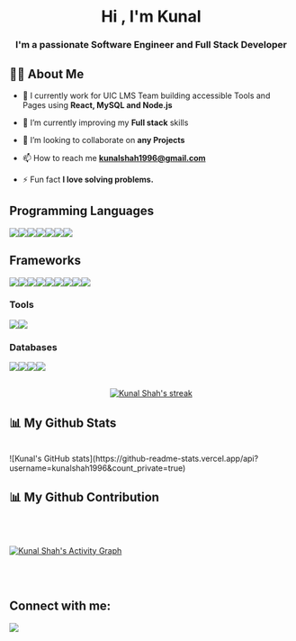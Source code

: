 <h1 align="center">Hi , I'm Kunal</h1>
<h3 align="center">I'm a passionate Software Engineer and Full Stack Developer</h3>


## 🙋‍♂️ About Me

- 💼 I currently work for UIC LMS Team building accessible Tools and Pages using **React, MySQL and Node.js**

- 🌱 I’m currently improving my **Full stack** skills

- 🤝 I’m looking to collaborate on **any Projects**

- 📫 How to reach me **kunalshah1996@gmail.com**

- ⚡ Fun fact **I love solving problems.**

## Programming Languages

<p style="display:flex;flex-direction:row"> 
     <img src= "https://img.shields.io/badge/javascript-%23323330.svg?style=for-the-badge&logo=javascript&logoColor=%23F7DF1E" />
     <img src="https://img.shields.io/badge/typescript-%23007ACC.svg?style=for-the-badge&logo=typescript&logoColor=white" />
     <img src="https://img.shields.io/badge/python-3670A0?style=for-the-badge&logo=python&logoColor=ffdd54" /> 
     <img src="https://img.shields.io/badge/java-%23ED8B00.svg?style=for-the-badge&logo=java&logoColor=white" />
     <img src="https://img.shields.io/badge/html5-%23E34F26.svg?style=for-the-badge&logo=html5&logoColor=white" />
     <img src"https://img.shields.io/badge/html-%23E34F26.svg?style=for-the-badge&logo=html5&logoColor=white" />
     <img src="https://img.shields.io/badge/css3-%231572B6.svg?style=for-the-badge&logo=css3&logoColor=white" />
     <img src="https://img.shields.io/badge/c-%2300599C.svg?style=for-the-badge&logo=c&logoColor=white" />
</p>

## Frameworks

<p style="display:flex;flex-direction:row">
     <img src="https://img.shields.io/badge/react-%2320232a.svg?style=for-the-badge&logo=react&logoColor=%2361DAFB" />
     <img src="https://img.shields.io/badge/angular-%23DD0031.svg?style=for-the-badge&logo=angular&logoColor=white" />
     <img src="https://img.shields.io/badge/node.js-6DA55F?style=for-the-badge&logo=node.js&logoColor=white" />
     <img src="https://img.shields.io/badge/express.js-%23404d59.svg?style=for-the-badge&logo=express&logoColor=%2361DAFB" />
     <img src="https://img.shields.io/badge/django-%23092E20.svg?style=for-the-badge&logo=django&logoColor=white" />
     <img src="https://img.shields.io/badge/bootstrap-%23563D7C.svg?style=for-the-badge&logo=bootstrap&logoColor=white" />
     <img src="https://img.shields.io/badge/MUI-%230081CB.svg?style=for-the-badge&logo=mui&logoColor=white" />
     <img src="https://img.shields.io/badge/jquery-%230769AD.svg?style=for-the-badge&logo=jquery&logoColor=white" />
     <img src="https://img.shields.io/badge/redux-%23593d88.svg?style=for-the-badge&logo=redux&logoColor=white" />
</p>

### Tools

<div style="display:flex;flex-direction:row">
    <img src="https://img.shields.io/badge/git-%23F05033.svg?style=for-the-badge&logo=git&logoColor=white" />
     <img src="https://img.shields.io/badge/Postman-FF6C37?style=for-the-badge&logo=postman&logoColor=white" />
</div>

### Databases

<div style="display:flex;flex-direction:row">
   <img src="https://img.shields.io/badge/mysql-%2300f.svg?style=for-the-badge&logo=mysql&logoColor=white" />
   <img src="https://img.shields.io/badge/postgres-%23316192.svg?style=for-the-badge&logo=postgresql&logoColor=white" />
   <img src="https://img.shields.io/badge/Supabase-3ECF8E?style=for-the-badge&logo=supabase&logoColor=white" />
   <img src="https://img.shields.io/badge/MongoDB-%234ea94b.svg?style=for-the-badge&logo=mongodb&logoColor=white" />
</div>
     
<br/>

<p align="center">
    <a href="https://github.com/kunalshah1996/github-readme-streak-stats">
        <img title="🔥 Get streak stats for your profile at git.io/streak-stats" alt="Kunal Shah's streak" src="https://github-readme-streak-stats.herokuapp.com/?user=kunalshah1996&theme=black-ice&hide_border=true&stroke=0000&background=060A0CD0"/>
    </a>
</p>

## 📊 My Github Stats
<br/>
![Kunal's GitHub stats](https://github-readme-stats.vercel.app/api?username=kunalshah1996&count_private=true)

  
<!--     <a href="https://github.com/kunalshah1996/github-readme-stats"><img alt="Kunal Shah's Github Stats" src="https://github-readme-stats.vercel.app/api?username=kunalshah1996&show_icons=true&count_private=true&theme=react&hide_border=true&bg_color=0D1117" /> -->
    
    

  <br/>


## 📊 My Github Contribution
<br/>
<br/>

<a href="https://github.com/kunalshah1996/github-readme-activity-graph"><img alt="Kunal Shah's Activity Graph" src="https://activity-graph.herokuapp.com/graph?username=kunalshah1996&bg_color=0D1117&color=5BCDEC&line=5BCDEC&point=FFFFFF&hide_border=true" /></a>

<br/>
<br/>

## Connect with me:
<p align="left">

<a href = "https://www.linkedin.com/in/kunalshah25/" target="_blank"><img src="https://img.icons8.com/fluent/48/000000/linkedin.png"/></a>

</p>
